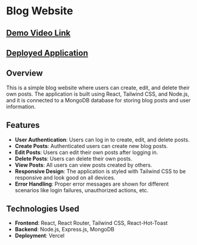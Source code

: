 # Blog Website

## [Demo Video Link](https://drive.google.com/file/d/13vbbaZYIEptMIpCzqDHvKgrNjUwD91Wv/view?usp=drive_link)

## [Deployed Application](https://blog-server-red-iota.vercel.app/)

## Overview

This is a simple blog website where users can create, edit, and delete their own posts. The application is built using React, Tailwind CSS, and Node.js, and it is connected to a MongoDB database for storing blog posts and user information.

## Features

- **User Authentication**: Users can log in to create, edit, and delete posts.
- **Create Posts**: Authenticated users can create new blog posts.
- **Edit Posts**: Users can edit their own posts after logging in.
- **Delete Posts**: Users can delete their own posts.
- **View Posts**: All users can view posts created by others.
- **Responsive Design**: The application is styled with Tailwind CSS to be responsive and look good on all devices.
- **Error Handling**: Proper error messages are shown for different scenarios like login failures, unauthorized actions, etc.

## Technologies Used

- **Frontend**: React, React Router, Tailwind CSS, React-Hot-Toast
- **Backend**: Node.js, Express.js, MongoDB
- **Deployment**: Vercel


